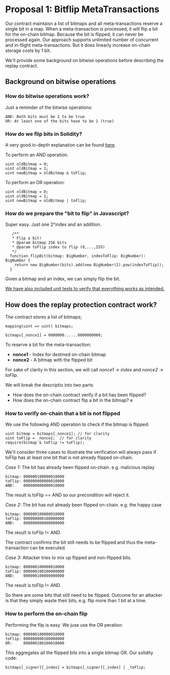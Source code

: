 
# Proposal 1: Bitflip MetaTransactions

Our contract maintaisn a list of bitmaps and all meta-transactions reserve a single bit in a map. When a meta-transaction is processed, it will flip a bit for the on-chain bitmap. Because the bit is flipped, it can never be processed again. Our approach supports unlimited number of concurrent and in-flight meta-transactions. But it does linearly increase on-chain storage costs by 1 bit. 

We'll provide some background on bitwise operations before describing the replay contract. 

## Background on bitwise operations

### How do bitwise operations work? 

Just a reminder of the bitwise operations: 

``` 
AND: Both bits must be 1 to be true
OR: At least one of the bits have to be 1 (true)

```

### How do we flip bits in Solidity? 

A very good in-depth explanation can be found [here](https://medium.com/@imolfar/bitwise-operations-and-bit-manipulation-in-solidity-ethereum-1751f3d2e216). 

To perform an AND operation:

``` 
uint oldBitmap = 0;
uint oldBitmap = 1; 
uint newBitmap = oldBitmap & toFlip; 
``` 

To perform an OR operation: 

``` 
uint oldBitmap = 0;
uint oldBitmap = 1; 
uint newBitmap = oldBitmap | toFlip; 
``` 

### How do we prepare the "bit to flip" in Javascript? 

Super easy. Just one 2^index and an addition. 

``` 
   /**
   * Flip a bit!
   * @param bitmap 256 bits
   * @param toFlip index to flip (0,...,255)
   */
  function flipBit(bitmap: BigNumber, indexToFlip: BigNumber): BigNumber {
    return new BigNumber(bits).add(new BigNumber(2).pow(indexToFlip));
  }
```

Given a bitmap and an index, we can simply flip the bit. 

[We have also included unit tests to verify that everything works as intended.](https://github.com/PISAresearch/metamask-comp/blob/master/test/contracts/BitFlipWallet.test.ts)


## How does the replay protection contract work?

The contract stores a list of bitmaps;  

```
mapping(uint => uint) bitmaps; 

bitmaps[_nonce1] = 0000000......0000000000;
```

To reserve a bit for the meta-transaction:
 * **nonce1** - Index for destined on-chain bitmap 
 * **nonce2** - A bitmap with the flipped bit 

For sake of clarity in this section, we will call *nonce1 -> index* and *nonce2 -> toFlip*. 

We will break the descriptio into two parts
- How does the on-chain contract verify if a bit has been flipped? 
- How does the on-chain contract flip a bit in the bitmap? 
e

### How to verify on-chain that a bit is not flipped

We use the following AND operation to check if the bitmap is flipped:

``` 
uint bitmap = bitmaps[_nonce1]; // for clarity
uint toFlip = _nonce2;  // for clarity
require(bitmap & toFlip != toFlip); 
``` 

We'll consider three cases to illustrate the verification will always pass if toFlip has at least one bit that is not already flipped on-chain. 

*Case 1:* The bit has already been flipped on-chain. e.g. malicious replay

```
bitmap: 000000100000010000
toFlip: 000000000000010000
AND:    000000000000010000
```

The result is toFlip == AND so our precondition will reject it. 


*Case 2:* The bit has not already been flipped on-chain. e.g. the happy case

```
bitmap: 000000100000010000
toFlip: 000000000100000000
AND:    000000000000000000
```

The result is toFlip != AND. 

The contract confirms the bit still needs to be flipped and thus the meta-transaction can be executed. 

*Case 3:* Attacker tries to mix up flipped and non-flipped bits. 

```
bitmap: 000000100000010000
toFlip: 000000100100000000
AND:    000000100000000000
```

The result is toFlip != AND.

So there are some bits that still need to be flipped. Outcome for an attacker is that they simply waste their bits, e.g. flip more than 1 bit at a time. 

### How to perform the on-chain flip 

Performing the flip is easy. We juse use the OR peration: 

```
bitmap: 000000100000010000
toFlip: 000000000100000000
OR:     000000100100010000
```

This aggregates all the flipped bits into a single bitmap OR. Our solidity code: 

``` 
bitmaps[_signer][_index] = bitmaps[_signer][_index] | _toFlip;
```

